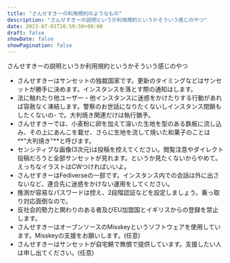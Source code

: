 ```yaml
---
title: "さんせすきーの利用規約のようなもの"
description: "さんせすきーの説明というか利用規約というかそういう感じのやつ"
date: 2023-07-01T20:59:50+09:00
draft: false
showDate: false
showPagination: false
---
```


さんせすきーの説明というか利用規約というかそういう感じのやつ

- さんせすきーはサンセットの独裁国家です。更新のタイミングなどはサンセットが勝手に決めます。インスタンスを落とす際の通知はします。
- 法に触れたり他ユーザー・他インスタンスに迷惑をかけたりする行動があれば容赦なく凍結します。警察のお世話になりたくないしインスタンス閉鎖もしたくないの- で。大判焼き関連だけは執行猶予。
- さんせすきーでは、小麦粉に卵を加えて溶いた生地を型のある鉄板に流し込み、その上にあんこを載せ、さらに生地を流して焼いた和菓子のことは**"大判焼き"**と呼びます。
- センシティブな画像(3次元)は投稿を控えてください。閲覧注意やダイレクト投稿だろうと全部サンセットが見れます。というか見たくないからやめて。えっちなイラストはCWつければいいよ。
- さんせすきーはFediverseの一部です。インスタンス内での会話は外に出さないなど、連合先に迷惑をかけない運用をしてください。
- 推測が容易なパスワードは控え、2段階認証などを設定しましょう。乗っ取り対応面倒なので。
- 反社会的勢力と関わりのある者及びEU加盟国とイギリスからの登録を禁止します。
- さんせすきーはオープンソースのMisskeyというソフトウェアを使用しています。Misskeyの支援をお願いします。(任意)
- さんせすきーはサンセットが自宅鯖で無償で提供しています。支援したい人は申し出てください。(任意)
